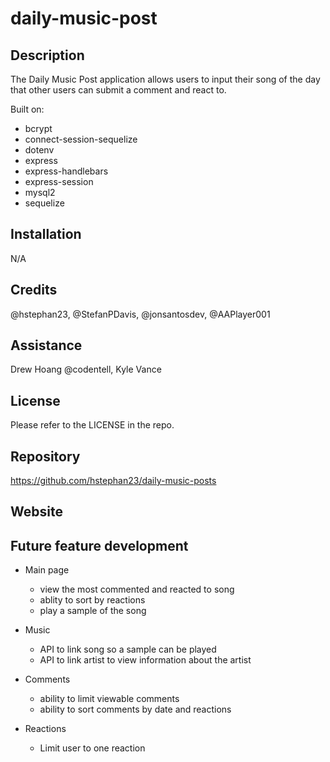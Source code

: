 # daily-music-post


## Description
The Daily Music Post application allows users to input their song of the day that other users can submit a comment and react to.

Built on:
* bcrypt
* connect-session-sequelize
* dotenv
* express
* express-handlebars
* express-session
* mysql2
* sequelize

## Installation

N/A


## Credits

@hstephan23, @StefanPDavis, @jonsantosdev, @AAPlayer001

## Assistance
Drew Hoang @codentell, 
Kyle Vance

## License

Please refer to the LICENSE in the repo.

## Repository

https://github.com/hstephan23/daily-music-posts

## Website



## Future feature development
* Main page
    * view the most commented and reacted to song
    * ablity to sort by reactions
    * play a sample of the song
* Music
    * API to link song so a sample can be played
    * API to link artist to view information about the artist
* Comments
    * ability to limit viewable comments
    * ability to sort comments by date and reactions

* Reactions    
    * Limit user to one reaction 